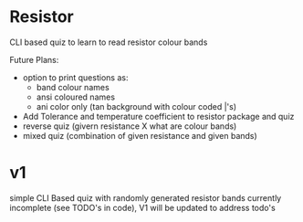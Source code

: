 # Resistor
CLI based quiz to learn to read resistor colour bands

Future Plans:
- option to print questions as:
    - band colour names
    - ansi coloured names
    - ani color only (tan background with colour coded |'s)
-  Add Tolerance and temperature coefficient to resistor package and quiz
- reverse quiz (givern resistance X what are colour bands)
- mixed quiz (combination of given resistance and given bands)

# v1
simple CLI Based quiz with randomly generated resistor bands
currently incomplete (see TODO's in code), V1 will be updated to address todo's